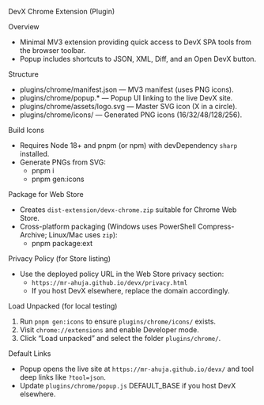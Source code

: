 DevX Chrome Extension (Plugin)

Overview
- Minimal MV3 extension providing quick access to DevX SPA tools from the browser toolbar.
- Popup includes shortcuts to JSON, XML, Diff, and an Open DevX button.

Structure
- plugins/chrome/manifest.json — MV3 manifest (uses PNG icons).
- plugins/chrome/popup.* — Popup UI linking to the live DevX site.
- plugins/chrome/assets/logo.svg — Master SVG icon (X in a circle).
- plugins/chrome/icons/ — Generated PNG icons (16/32/48/128/256).

Build Icons
- Requires Node 18+ and pnpm (or npm) with devDependency `sharp` installed.
- Generate PNGs from SVG:
  - pnpm i
  - pnpm gen:icons

Package for Web Store
- Creates `dist-extension/devx-chrome.zip` suitable for Chrome Web Store.
- Cross-platform packaging (Windows uses PowerShell Compress-Archive; Linux/Mac uses `zip`):
  - pnpm package:ext

Privacy Policy (for Store listing)
- Use the deployed policy URL in the Web Store privacy section:
  - `https://mr-ahuja.github.io/devx/privacy.html`
  - If you host DevX elsewhere, replace the domain accordingly.

Load Unpacked (for local testing)
1) Run `pnpm gen:icons` to ensure `plugins/chrome/icons/` exists.
2) Visit `chrome://extensions` and enable Developer mode.
3) Click “Load unpacked” and select the folder `plugins/chrome/`.

Default Links
- Popup opens the live site at `https://mr-ahuja.github.io/devx/` and tool deep links like `?tool=json`.
- Update `plugins/chrome/popup.js` DEFAULT_BASE if you host DevX elsewhere.
